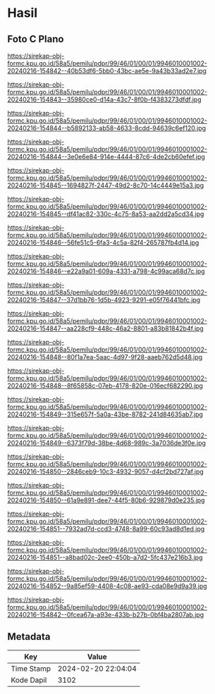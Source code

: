 # Hasil

## Foto C Plano

https://sirekap-obj-formc.kpu.go.id/58a5/pemilu/pdpr/99/46/01/00/01/9946010001002-20240216-154842--40b53df6-5bb0-43bc-ae5e-9a43b33ad2e7.jpg

https://sirekap-obj-formc.kpu.go.id/58a5/pemilu/pdpr/99/46/01/00/01/9946010001002-20240216-154843--35980ce0-d14a-43c7-8f0b-f4383273dfdf.jpg

https://sirekap-obj-formc.kpu.go.id/58a5/pemilu/pdpr/99/46/01/00/01/9946010001002-20240216-154844--b5892133-ab58-4633-8cdd-94639c6ef120.jpg

https://sirekap-obj-formc.kpu.go.id/58a5/pemilu/pdpr/99/46/01/00/01/9946010001002-20240216-154844--3e0e6e84-914e-4444-87c6-4de2cb60efef.jpg

https://sirekap-obj-formc.kpu.go.id/58a5/pemilu/pdpr/99/46/01/00/01/9946010001002-20240216-154845--1694827f-2447-49d2-8c70-14c4449e15a3.jpg

https://sirekap-obj-formc.kpu.go.id/58a5/pemilu/pdpr/99/46/01/00/01/9946010001002-20240216-154845--df41ac82-330c-4c75-8a53-aa2dd2a5cd34.jpg

https://sirekap-obj-formc.kpu.go.id/58a5/pemilu/pdpr/99/46/01/00/01/9946010001002-20240216-154846--56fe51c5-6fa3-4c5a-82f4-265787fb4d14.jpg

https://sirekap-obj-formc.kpu.go.id/58a5/pemilu/pdpr/99/46/01/00/01/9946010001002-20240216-154846--e22a9a01-609a-4331-a798-4c99aca68d7c.jpg

https://sirekap-obj-formc.kpu.go.id/58a5/pemilu/pdpr/99/46/01/00/01/9946010001002-20240216-154847--37d1bb76-1d5b-4923-9291-e05f76441bfc.jpg

https://sirekap-obj-formc.kpu.go.id/58a5/pemilu/pdpr/99/46/01/00/01/9946010001002-20240216-154847--aa228cf9-448c-46a2-8801-a83b81842b4f.jpg

https://sirekap-obj-formc.kpu.go.id/58a5/pemilu/pdpr/99/46/01/00/01/9946010001002-20240216-154848--80f1a7ea-5aac-4d97-9f28-aaeb762d5d48.jpg

https://sirekap-obj-formc.kpu.go.id/58a5/pemilu/pdpr/99/46/01/00/01/9946010001002-20240216-154848--8f65858c-07eb-4178-820e-016ecf682290.jpg

https://sirekap-obj-formc.kpu.go.id/58a5/pemilu/pdpr/99/46/01/00/01/9946010001002-20240216-154849--315e657f-5a0a-43be-8782-241d84635ab7.jpg

https://sirekap-obj-formc.kpu.go.id/58a5/pemilu/pdpr/99/46/01/00/01/9946010001002-20240216-154849--6373f79d-38be-4d68-989c-3a7036de3f0e.jpg

https://sirekap-obj-formc.kpu.go.id/58a5/pemilu/pdpr/99/46/01/00/01/9946010001002-20240216-154850--2846ceb9-10c3-4932-9057-d4cf2bd727af.jpg

https://sirekap-obj-formc.kpu.go.id/58a5/pemilu/pdpr/99/46/01/00/01/9946010001002-20240216-154850--61a9e891-dee7-44f5-80b6-929879d0e235.jpg

https://sirekap-obj-formc.kpu.go.id/58a5/pemilu/pdpr/99/46/01/00/01/9946010001002-20240216-154851--7932ad7d-ccd3-4748-8a99-60c93ad8d1ed.jpg

https://sirekap-obj-formc.kpu.go.id/58a5/pemilu/pdpr/99/46/01/00/01/9946010001002-20240216-154851--a8bad02c-2ee0-450b-a7d2-5fc437e216b3.jpg

https://sirekap-obj-formc.kpu.go.id/58a5/pemilu/pdpr/99/46/01/00/01/9946010001002-20240216-154852--9a85ef59-4408-4c08-ae93-cda08e9d9a39.jpg

https://sirekap-obj-formc.kpu.go.id/58a5/pemilu/pdpr/99/46/01/00/01/9946010001002-20240216-154842--0fcea67a-a93e-433b-b27b-0bf4ba2807ab.jpg


## Metadata

| Key        | Value               |
| ---------- | ------------------- |
| Time Stamp | 2024-02-20 22:04:04 |
| Kode Dapil | 3102                |



